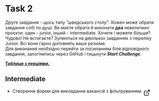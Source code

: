 # Task 2
Друге завдання - щось типу *"шведського столу"*. Кожен може обрати завдання собі по душі. 
Ви маєте обрати й виконати **два** невеличких проєкти: один - junior, інший - intermediate.
Хочете і можете більше? Чудово! Не встигаєте? Зупиніться на декількох завданнях з переліку Junior.
Всі вони гарно доповнять ваше резюме.</br>
Для виконання необхідно перейти за посиланням біля відповідного завдання, залогінитись через *GitHub* і тицьнути ***Start Challenge***.

**[Таблиця з лекціями.](https://docs.google.com/spreadsheets/d/1SDxxkcWLVGtGAJ_X6-9lOAAfYdhU44zaEYIiKTABvLU/edit#gid=0)**
## Intermediate
- Створення форми для викладання вакансій з фільтруванням.
  [<img align="middle" width="22px" height="22px" src="https://raw.githubusercontent.com/thank1ess/icons/master/link/1.png" />](https://www.frontendmentor.io/challenges/job-listings-with-filtering-ivstIPCt)